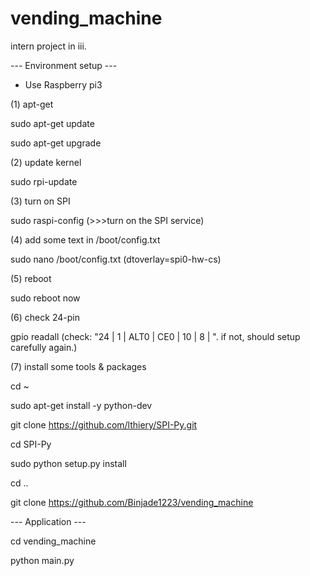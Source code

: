 # vending_machine
intern project in iii.

--- Environment setup ---

* Use Raspberry pi3

(1) apt-get

sudo apt-get update

sudo apt-get upgrade

(2) update kernel

sudo rpi-update

(3) turn on SPI

sudo raspi-config
(>>>turn on the SPI service)

(4) add some text in /boot/config.txt

sudo nano /boot/config.txt
(dtoverlay=spi0-hw-cs)

(5) reboot

sudo reboot now

(6) check 24-pin

gpio readall
(check: "24 | 1 | ALT0 | CE0 | 10 | 8 | ". if not, should setup carefully again.)

(7) install some tools & packages

cd ~

sudo apt-get install -y python-dev

git clone https://github.com/lthiery/SPI-Py.git

cd SPI-Py

sudo python setup.py install

cd ..

git clone https://github.com/Binjade1223/vending_machine


--- Application ---

cd vending_machine

python main.py
